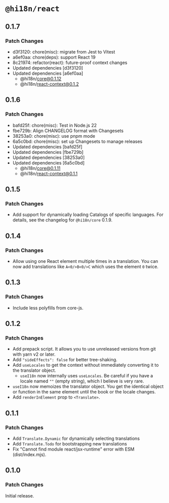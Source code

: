 # `@hi18n/react`

## 0.1.7

### Patch Changes

- d3f3120: chore(misc): migrate from Jest to Vitest
- a6ef0aa: chore(deps): support React 19
- 8c21974: refactor(react): future-proof context changes
- Updated dependencies [d3f3120]
- Updated dependencies [a6ef0aa]
  - @hi18n/core@0.1.12
  - @hi18n/react-context@0.1.2

## 0.1.6

### Patch Changes

- bafd25f: chore(misc): Test in Node.js 22
- fbe729b: Align CHANGELOG format with Changesets
- 38253a0: chore(misc): use pnpm mode
- 6a5c0bd: chore(misc): set up Changesets to manage releases
- Updated dependencies [bafd25f]
- Updated dependencies [fbe729b]
- Updated dependencies [38253a0]
- Updated dependencies [6a5c0bd]
  - @hi18n/core@0.1.11
  - @hi18n/react-context@0.1.1

## 0.1.5

### Patch Changes

- Add support for dynamically loading Catalogs of specific languages. For details, see the changelog for `@hi18n/core` 0.1.9.

## 0.1.4

### Patch Changes

- Allow using one React element multiple times in a translation.
  You can now add translations like `A<0/>B<0/>C` which uses
  the element `0` twice.

## 0.1.3

### Patch Changes

- Include less polyfills from core-js.

## 0.1.2

### Patch Changes

- Add prepack script. It allows you to use unreleased versions from git with yarn v2 or later.
- Add `"sideEffects": false` for better tree-shaking.
- Add `useLocales` to get the context without immediately converting it to the translator object.
  - `useI18n` now internally uses `useLocales`. Be careful if you have a locale named `""` (empty string), which I believe is very rare.
- `useI18n` now memoizes the translator object.
  You get the identical object or function in the same element until the book or the locale changes.
- Add `renderInElement` prop to `<Translate>`.

## 0.1.1

### Patch Changes

- Add `Translate.Dynamic` for dynamically selecting translations
- Add `Translate.Todo` for bootstrapping new translations
- Fix "Cannot find module react/jsx-runtime" error with ESM (dist/index.mjs).

## 0.1.0

### Patch Changes

Initial release.
